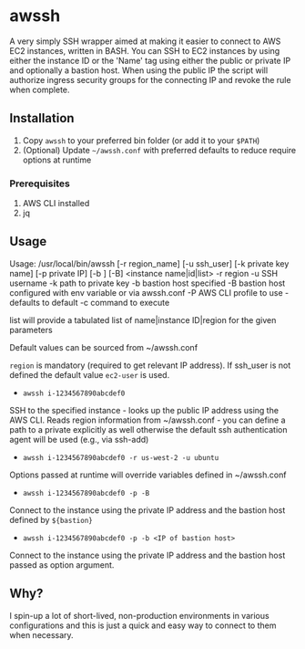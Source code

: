 # awssh

A very simply SSH wrapper aimed at making it easier to connect to AWS EC2 instances, written in BASH. You can SSH to EC2 instances by using either the instance ID or the 'Name' tag using either the public or private IP and optionally a bastion host. When using the public IP the script will authorize ingress security groups for the connecting IP and revoke the rule when complete.  

## Installation

1. Copy `awssh` to your preferred bin folder (or add it to your `$PATH`)
2. (Optional) Update `~/awssh.conf` with preferred defaults to reduce require options at runtime

### Prerequisites
1. AWS CLI installed
2. jq

## Usage
Usage: /usr/local/bin/awssh [-r region_name] [-u ssh_user] [-k private key name] [-p private IP] [-b <bastion>] [-B] <instance name|id|list>
-r region
-u SSH username
-k path to private key
-b bastion host specified
-B bastion host configured with env variable or via awssh.conf
-P AWS CLI profile to use - defaults to default
-c command to execute

list will provide a tabulated list of name|instance ID|region for the given parameters

Default values can be sourced from ~/awssh.conf


`region` is mandatory (required to get relevant IP address). If ssh_user is not defined the default value `ec2-user` is used. 

* `awssh i-1234567890abcdef0`

SSH to the specified instance - looks up the public IP address using the AWS CLI. Reads region information from ~/awssh.conf - you can define a path to a private explicitly as well otherwise the default ssh authentication agent will be used (e.g., via ssh-add)

* `awssh i-1234567890abcdef0 -r us-west-2 -u ubuntu`

Options passed at runtime will override variables defined in ~/awssh.conf

* `awssh i-1234567890abcdef0 -p -B`

Connect to the instance using the private IP address and the bastion host defined by `${bastion}`

* `awssh i-1234567890abcdef0 -p -b <IP of bastion host>`

Connect to the instance using the private IP address and the bastion host passed as option argument. 

## Why?
I spin-up a lot of short-lived, non-production environments in various configurations and this is just a quick and easy way to connect to them when necessary. 